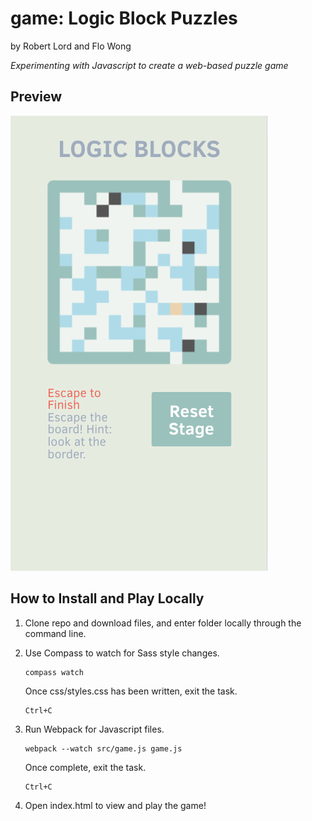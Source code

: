 # game: Logic Block Puzzles

by Robert Lord and Flo Wong

*Experimenting with Javascript to create a web-based puzzle game*

## Preview

![Logic Blocks: Stage 1](screenshots/stage-1.png?raw=true "Logic Blocks: Stage 1")

## How to Install and Play Locally

1. Clone repo and download files, and enter folder locally through the command line.

2. Use Compass to watch for Sass style changes.
    ```
    compass watch
    ```
    Once css/styles.css has been written, exit the task.
    ```
    Ctrl+C
    ```

3. Run Webpack for Javascript files.
    ```
    webpack --watch src/game.js game.js
    ```
    Once complete, exit the task.
    ```
    Ctrl+C
    ```

4. Open index.html to view and play the game!
